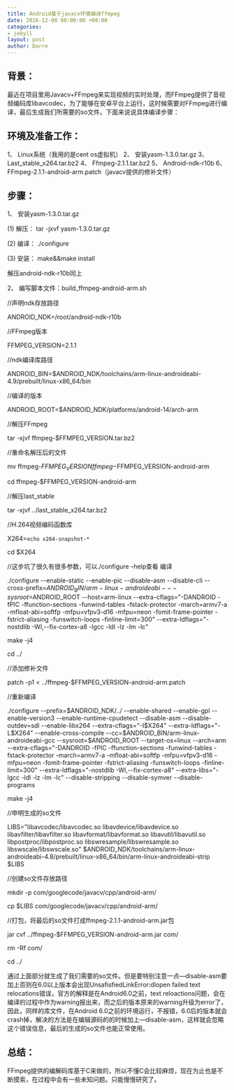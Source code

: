 ```yaml
---
title: Android基于javacv环境编译ffmpeg
date: 2016-12-08 00:00:00 +08:00
categories:
- jekyll
layout: post
author: Darre
---
```


## 背景：

最近在项目里用Javacv+FFmpeg来实现视频的实时处理，而FFmpeg提供了音视频编码库libavcodec，为了能够在安卓平台上运行，这时候需要对FFmpeg进行编译，最后生成我们所需要的so文件。下面来说说具体编译步骤：

## 环境及准备工作：

1、	Linux系统（我用的是cent os虚拟机）
2、	安装yasm-1.3.0.tar.gz
3、	Last_stable_x264.tar.bz2
4、	Ffmpeg-2.1.1.tar.bz2
5、	Android-ndk-r10b
6、	FFmpeg-2.1.1-android-arm.patch（javacv提供的修补文件）

## 步骤：

1、	安装yasm-1.3.0.tar.gz

(1)	解压：
tar -jxvf yasm-1.3.0.tar.gz

(2)	编译：
./configure

(3)	安装：
make&&make install

解压android-ndk-r10b同上

2、	编写脚本文件：build_ffmpeg-android-arm.sh

//声明ndk存放路径

ANDROID_NDK=/root/android-ndk-r10b

//FFmpeg版本

FFMPEG_VERSION=2.1.1

//ndk编译库路径

ANDROID_BIN=$ANDROID_NDK/toolchains/arm-linux-androideabi-4.9/prebuilt/linux-x86_64/bin

//编译的版本

ANDROID_ROOT=$ANDROID_NDK/platforms/android-14/arch-arm

//解压FFmpeg

tar -xjvf ffmpeg-$FFMPEG_VERSION.tar.bz2

//重命名解压后的文件

mv ffmpeg-$FFMPEG_VERSION ffmpeg-$FFMPEG_VERSION-android-arm

cd ffmpeg-$FFMPEG_VERSION-android-arm

//解压last_stable

tar -xjvf ../last_stable_x264.tar.bz2

//H.264视频编码函数库

X264=`echo x264-snapshot-*` 

cd $X264

//这步坑了很久有很多参数，可以./configure –help查看 编译

./configure --enable-static --enable-pic --disable-asm --disable-cli --cross-prefix=$ANDROID_BIN/arm-linux-androideabi- --sysroot=$ANDROID_ROOT --host=arm-linux --extra-cflags="-DANDROID -fPIC -ffunction-sections -funwind-tables -fstack-protector -march=armv7-a -mfloat-abi=softfp -mfpu=vfpv3-d16 -mfpu=neon -fomit-frame-pointer -fstrict-aliasing -funswitch-loops -finline-limit=300" --extra-ldflags="-nostdlib -Wl,--fix-cortex-a8 -lgcc -ldl -lz -lm -lc"

make -j4

cd ../

//添加修补文件

patch -p1 < ../ffmpeg-$FFMPEG_VERSION-android-arm.patch

//重新编译

./configure --prefix=$ANDROID_NDK/../ --enable-shared --enable-gpl --enable-version3 --enable-runtime-cpudetect --disable-asm --disable-outdev=sdl --enable-libx264 --extra-cflags="-I$X264" --extra-ldflags="-L$X264" --enable-cross-compile --cc=$ANDROID_BIN/arm-linux-androideabi-gcc --sysroot=$ANDROID_ROOT --target-os=linux --arch=arm --extra-cflags="-DANDROID -fPIC -ffunction-sections -funwind-tables -fstack-protector -march=armv7-a -mfloat-abi=softfp -mfpu=vfpv3-d16 -mfpu=neon -fomit-frame-pointer -fstrict-aliasing -funswitch-loops -finline-limit=300" --extra-ldflags="-nostdlib -Wl,--fix-cortex-a8" --extra-libs="-lgcc -ldl -lz -lm -lc" --disable-stripping --disable-symver --disable-programs

make -j4

//申明生成的so文件

LIBS="libavcodec/libavcodec.so libavdevice/libavdevice.so libavfilter/libavfilter.so libavformat/libavformat.so libavutil/libavutil.so libpostproc/libpostproc.so libswresample/libswresample.so libswscale/libswscale.so"
$ANDROID_NDK/toolchains/arm-linux-androideabi-4.8/prebuilt/linux-x86_64/bin/arm-linux-androideabi-strip $LIBS

//创建so文件存放路径

mkdir -p com/googlecode/javacv/cpp/android-arm/

cp $LIBS com/googlecode/javacv/cpp/android-arm/

//打包，将最后的so文件打成ffmpeg-2.1.1-android-arm.jar包

jar cvf ../ffmpeg-$FFMPEG_VERSION-android-arm.jar com/

rm -Rf com/

cd ../

通过上面部分就生成了我们需要的so文件。但是要特别注意一点—disable-asm要加上否则在6.0以上版本会出现UnsafisfiedLinkError:dlopen failed text relocations错误，官方的解释是在Android6.0之前，text reloactions问题，会在编译的过程中作为warning报出来，而之后的版本原来的warning升级为error了，因此，同样的库文件，在Android 6.0之前的环境运行，不报错，6.0后的版本就会crash掉，解决的方法是在编辑源码的的时候加上—disable-asm，这样就会忽略这个错误信息，最后的生成的so文件也能正常使用。

## 总结：

FFmpeg提供的编解码库基于C来做的，所以不懂C会比较麻烦，现在为止也是不断摸索，在过程中会有一些未知问题。只能慢慢研究了。
